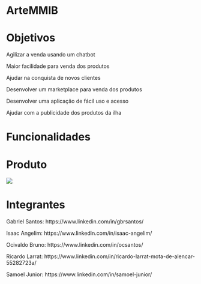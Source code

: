 # ArteMMIB

# Objetivos
<p> Agilizar a venda usando um chatbot </p>
<p> Maior facilidade para venda dos produtos </p>
<p> Ajudar na conquista de novos clientes </p>
<p> Desenvolver um marketplace para venda dos produtos </p>
<p> Desenvolver uma aplicação de fácil uso e acesso </p>
<p> Ajudar com a publicidade dos produtos da ilha </p>

# Funcionalidades

# Produto
<img src="/ArteMMIB/IMAGE BOT/i1.png">

# Integrantes
<p> Gabriel Santos: https://www.linkedin.com/in/gbrsantos/ </p>
<p> Isaac Angelim: https://www.linkedin.com/in/isaac-angelim/ </p>
<p> Ocivaldo Bruno: https://www.linkedin.com/in/ocsantos/ </p>
<p> Ricardo Larrat: https://www.linkedin.com/in/ricardo-larrat-mota-de-alencar-55282723a/ </p>
<p> Samoel Junior: https://www.linkedin.com/in/samoel-junior/ </p>
